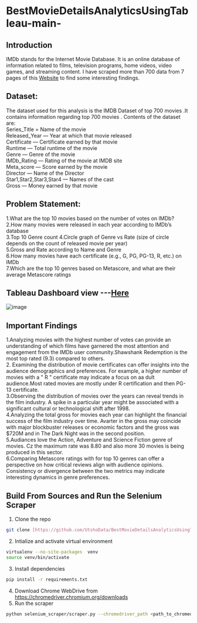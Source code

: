 # BestMovieDetailsAnalyticsUsingTableau-main-
## Introduction
IMDb stands for the Internet Movie Database. It is an online database of information related to films, television programs, home videos, video games, and streaming content.
I have scraped more than 700 data from 7 pages of this [Website](https://www.imdb.com/list/ls000634294/?sort=list_order,asc&st_dt=&mode=detail&page=1) to find some interesting findings.
## Dataset:
The dataset used for this analysis is the IMDB Dataset of top 700 movies .It contains information regarding top 700 movies .
Contents of the dataset are:<br/>
Series_Title = Name of the movie<br/>
Released_Year — Year at which that movie released<br/>
Certificate — Certificate earned by that movie<br/>
Runtime — Total runtime of the movie<br/>
Genre — Genre of the movie<br/>
IMDb_Rating — Rating of the movie at IMDB site<br/>
Meta_score — Score earned by the movie<br/>
Director — Name of the Director<br/>
Star1,Star2,Star3,Star4 — Names of the cast<br/>
Gross — Money earned by that movie<br/>
## Problem Statement:

1.What are the top 10 movies based on the number of votes on IMDb?<br>
2.How many movies were released in each year according to IMDb’s database<br/>
3.Top 10 Genre count
4.Circle graph of  Genre vs Rate (size of circle depends on the count of released movie per year)<br>
5.Gross and Rate according to Name and Genre<br>
6.How many movies have each certificate (e.g., G, PG, PG-13, R, etc.) on IMDb<br/>
7.Which are the top 10 genres based on Metascore, and what are their average Metascore ratings<br/>

## Tableau Dashboard view ---[Here](https://public.tableau.com/app/profile/md.kawser.islam/viz/BestMovieDetails/Dashboard1?publish=yes)<br/>

![image](https://github.com/UtshoData/BestMovieDetailsAnalyticsUsingTableau-main-/assets/157609050/19759045-1574-45db-9c55-d3bd221ac928)

## Important Findings
1.Analyzing movies with the highest number of votes can provide an understanding of which films have garnered the most attention and engagement from the IMDb user community.Shawshank Redemption is the most top rated (9.3) compared to others.<br/>
2. Examining the distribution of movie certificates can offer insights into the audience demographics and preferences. For example, a higher number of movies with a " R " certificate may indicate a focus on aa dult audience.Most rated movies are mostly under R certification and then  PG-13 certificate.<br/>
3.Observing the distribution of movies over the years can reveal trends in the film industry. A spike in a particular year might be associated with a significant cultural or technological shift after 1998.<br/>
4.Analyzing the total gross for movies each year can highlight the financial success of the film industry over time. Avarter in the gross may coincide with major blockbuster releases or economic factors and the gross was $720M  and in The Dark Night was in the second position.<br/>
5.Audiances love the Action, Adventure and Science Fiction genre of movies. Cz the maximum rate was 8.80 and also more 30 movies is being produced in this sector.<br/>
6.Comparing Metascore ratings with for top 10 genres can offer a perspective on how critical reviews align with audience opinions. Consistency or divergence between the two metrics may indicate interesting dynamics in genre preferences.

## Build From Sources and Run the Selenium Scraper
1. Clone the repo
```bash
git clone [https://github.com/UtshoData/BestMovieDetailsAnalyticsUsingTableau-main-.git]
```
2. Intialize and activate virtual environment
```bash
virtualenv --no-site-packages  venv
source venv/bin/activate
```
3. Install dependencies
```bash
pip install -r requirements.txt
```
4. Download Chrome WebDrive from https://chromedriver.chromium.org/downloads 
5. Run the scraper
```bash
python selenium_scraper/scraper.py --chromedriver_path <path_to_chromedriver>
```

